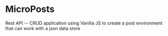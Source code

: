 # MicroPosts
Rest API --  CRUD application using Vanilla JS to create a post environment that can work with a json data store
